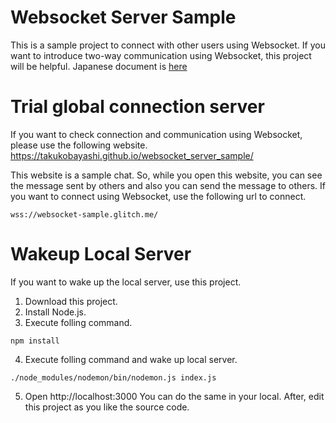 # Websocket Server Sample

This is a sample project to connect with other users using Websocket.
If you want to introduce two-way communication using Websocket, this project will be helpful.
Japanese document is [here](./doc/README.jp.md)

# Trial global connection server

If you want to check connection and communication using Websocket, please use the following website.
https://takukobayashi.github.io/websocket_server_sample/

This website is a sample chat.
So, while you open this website, you can see the message sent by others and also you can send the message to others.
If you want to connect using Websocket, use the following url to connect.

```
wss://websocket-sample.glitch.me/
```

# Wakeup Local Server

If you want to wake up the local server, use this project.

1. Download this project.
2. Install Node.js.
3. Execute folling command.

```
npm install
```

4. Execute folling command and wake up local server.

```
./node_modules/nodemon/bin/nodemon.js index.js
```

5. Open http://localhost:3000
You can do the same in your local.
After, edit this project as you like the source code.
